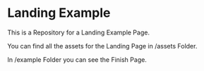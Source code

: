 # Landing Example

This is a Repository for a Landing Example Page.

You can find all the assets for the Landing Page in /assets Folder.

In /example Folder you can see the Finish Page.
